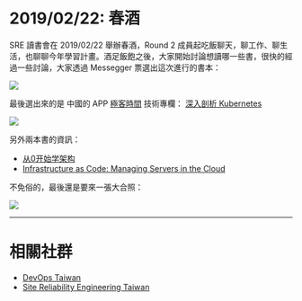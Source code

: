 
# 2019/02/22: 春酒

SRE 讀書會在 2019/02/22 舉辦春酒，Round 2 成員起吃飯聊天，聊工作、聊生活，也聊聊今年學習計畫。酒足飯飽之後，大家開始討論想讀哪一些書，很快的經過一些討論，大家透過 Messegger 票選出這次進行的書本：

![](/act/03_K8s/20190222_vote.png)

最後選出來的是 中國的 APP [極客時間](https://time.geekbang.org/) 技術專欄： [深入剖析 Kubernetes](https://time.geekbang.org/column/intro/116)

![](/act/03_K8s/20190222_deep-dive-k8s.png)


另外兩本書的資訊：

* [从0开始学架构](https://time.geekbang.org/column/intro/81)
* [Infrastructure as Code: Managing Servers in the Cloud ](https://www.tenlong.com.tw/products/9781491924358)


不免俗的，最後還是要來一張大合照：

![](/act/03_K8s/20190222_members.jpg)



---
# 相關社群

* [DevOps Taiwan](https://www.facebook.com/groups/DevOpsTaiwan/)
* [Site Reliability Engineering Taiwan](https://www.facebook.com/groups/sre.taiwan/)


